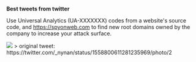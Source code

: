 **Best tweets from twitter**

Use Universal Analytics (UA-XXXXXXX) codes from a website's source code, and https://spyonweb.com to find new root domains owned by the company to increase your attack surface.

<img src=https://github.com/glyptho/newassets/blob/main/FaHHK7fWYAAyW80.png />
> original tweet:
https://twitter.com/_nynan/status/1558800611281235969/photo/2
